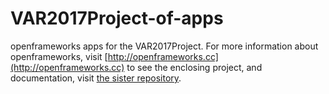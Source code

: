 # VAR2017Project-of-apps
openframeworks apps for the VAR2017Project. For more information about openframeworks, visit [http://openframeworks.cc](http://openframeworks.cc)
to see the enclosing project, and documentation, visit [the sister repository](https://github.com/simlei/VAR2017Project).
